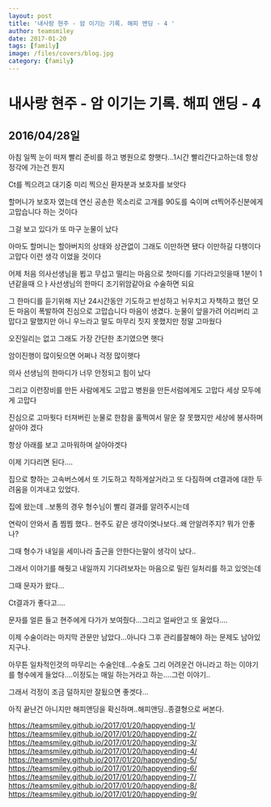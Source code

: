 ```yaml
---
layout: post
title: '내사랑 현주 - 암 이기는 기록. 해피 앤딩 - 4 ' 
author: teamsmiley 
date: 2017-01-20
tags: [family]
image: /files/covers/blog.jpg
category: {family}
---
```


# 내사랑 현주 - 암 이기는 기록. 해피 앤딩 - 4

## 2016/04/28일

아침 일찍 눈이 떠져 빨리 준비를 하고 병원으로 향햇다...1시간 빨리간다고하는데 항상 정각에 가는건 뭔지 

Ct를  찍으려고 대기중 미리 찍으신 환자분과 보호자를 보앗다

할머니가 보호자 였는데 연신 공손한 목소리로 고개를 90도를 숙이며 ct찍어주신분에게 고맙습니다 하는 것이다

그걸 보고 있다가  또 마구 눈물이 났다 

아마도 할머니는 할아버지의 상태와 상관없이 그래도 이만하면 됐다 이만하길 다행이다 고맙다 이런 생각 이었을 것이다

어제 처음 의사선생님을 뵙고 무섭고 떨리는 마음으로 첫마디를 기다라고잇을때 1분이 1년같을때 으ㅏ사선생님의 한마디 조기위암같아요 수술하면 되요 

그 한마디를 듣기위해 지난 24시간동안 기도하고 반성하고 뉘우치고 자책하고 했던 모든 마음이 폭발하여 진심으로 고맙습니다 마음이 생겼다. 눈물이 앞을가려 어리버리 고맙다고 말했지만 아니 우느라고 말도 마무리 짓지 못했지만 정말 고마웠다

오진일리는 없고  그래도 가장 간단한 초기였으면 햇다

암이진행이 많이됫으면 어쩌나 걱정 많이햇다

의사 선생님의 한마디가 너무 안정되고 힘이 났다

그리고 이런장비를 만든 사람에게도 고맙고 병원을 만든서럼에게도 고맙다 세상 모두에게 고맙다 

진심으로 고마웟다  터져버린 눈물로 한참을 훌쩍여서 말운 잘 못했지만 세상에 봉사하며 살아야 겠다

항상 아래를 보고 고마워하며 살아야겟다

이제 기다리면 된다….

집으로 향하는 고속버스에서 또 기도하고 착하게살거라고 또 다짐하며 ct결과에 대한 두려움을 이겨내고 있었다.

집에 왔는데 ..보통의 경우 형수님이 빨리 결과를 알려주시는데 

연락이 안와서 좀 찜찜 했다.. 현주도 같은 생각이엿나보다..왜 안알려주지? 뭐가 안좋나?

그때 형수가 내일을 세미나라 출근을 안한다는말이 생각이 났다..

그래서 이야기를 해줫고 내일까지 기다려보자는 마음으로 밀린 일처리를 하고 있엇는데 

그때 문자가 왔다…

Ct결과가 좋다고….

문자를 얼른 들고 현주에게 다가가 보여줬다...그리고 얼싸안고 또 울었다….

이제 수술이라는 마지막 관문만 남았다...아니다 그후 관리를잘해야 하는 문제도 남아있지구나.

아무튼 일차적인것의 마무리는 수술인데...수술도 그리 어려운건 아니라고 하는 이야기를 형수에게 들었다….이정도는 매일 하는거라고 하는….그런 이야기..


그래서 걱정이 조금 덜하지만 잘됬으면 좋겟다…


아직 끝난건 아니지만 해피앤딩을 확신하며..해피앤딩..종결형으로 써본다.

<https://teamsmiley.github.io/2017/01/20/happyending-1/>
<https://teamsmiley.github.io/2017/01/20/happyending-2/>
<https://teamsmiley.github.io/2017/01/20/happyending-3/>
<https://teamsmiley.github.io/2017/01/20/happyending-4/>
<https://teamsmiley.github.io/2017/01/20/happyending-5/>
<https://teamsmiley.github.io/2017/01/20/happyending-6/>
<https://teamsmiley.github.io/2017/01/20/happyending-7/>
<https://teamsmiley.github.io/2017/01/20/happyending-8/>
<https://teamsmiley.github.io/2017/01/20/happyending-9/>

